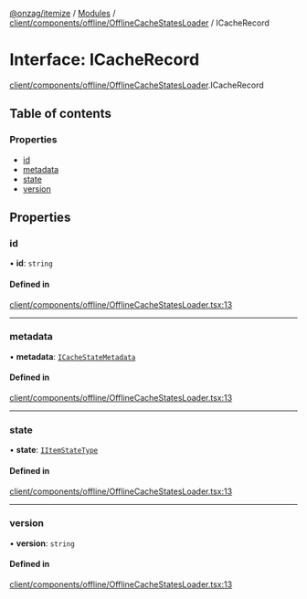 [@onzag/itemize](../README.md) / [Modules](../modules.md) / [client/components/offline/OfflineCacheStatesLoader](../modules/client_components_offline_OfflineCacheStatesLoader.md) / ICacheRecord

# Interface: ICacheRecord

[client/components/offline/OfflineCacheStatesLoader](../modules/client_components_offline_OfflineCacheStatesLoader.md).ICacheRecord

## Table of contents

### Properties

- [id](client_components_offline_OfflineCacheStatesLoader.ICacheRecord.md#id)
- [metadata](client_components_offline_OfflineCacheStatesLoader.ICacheRecord.md#metadata)
- [state](client_components_offline_OfflineCacheStatesLoader.ICacheRecord.md#state)
- [version](client_components_offline_OfflineCacheStatesLoader.ICacheRecord.md#version)

## Properties

### id

• **id**: `string`

#### Defined in

[client/components/offline/OfflineCacheStatesLoader.tsx:13](https://github.com/onzag/itemize/blob/73e0c39e/client/components/offline/OfflineCacheStatesLoader.tsx#L13)

___

### metadata

• **metadata**: [`ICacheStateMetadata`](client_internal_workers_cache_cache_worker_class.ICacheStateMetadata.md)

#### Defined in

[client/components/offline/OfflineCacheStatesLoader.tsx:13](https://github.com/onzag/itemize/blob/73e0c39e/client/components/offline/OfflineCacheStatesLoader.tsx#L13)

___

### state

• **state**: [`IItemStateType`](base_Root_Module_ItemDefinition.IItemStateType.md)

#### Defined in

[client/components/offline/OfflineCacheStatesLoader.tsx:13](https://github.com/onzag/itemize/blob/73e0c39e/client/components/offline/OfflineCacheStatesLoader.tsx#L13)

___

### version

• **version**: `string`

#### Defined in

[client/components/offline/OfflineCacheStatesLoader.tsx:13](https://github.com/onzag/itemize/blob/73e0c39e/client/components/offline/OfflineCacheStatesLoader.tsx#L13)
